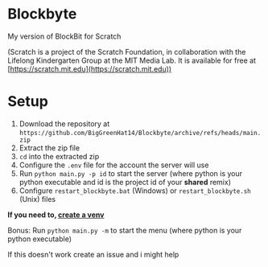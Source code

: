 # Blockbyte
My version of BlockBit for Scratch


(Scratch is a project of the Scratch Foundation, in collaboration with the Lifelong Kindergarten Group at the MIT Media Lab. It is available for free at [https://scratch.mit.edu](https://scratch.mit.edu))

# Setup
1. Download the repository at `https://github.com/BigGreenHat14/Blockbyte/archive/refs/heads/main.zip`
2. Extract the zip file
3. `cd` into the extracted zip
4. Configure the `.env` file for the account the server will use 
5. Run `python main.py -p id` to start the server (where python is your python executable and id is the project id of your **shared** remix)
6. Configure `restart_blockbyte.bat` (Windows) or `restart_blockbyte.sh` (Unix) files

**If you need to, [create a venv](https://www.w3schools.com/python/python_virtualenv.asp)**

Bonus:
Run `python main.py -m` to start the menu (where python is your python executable)

If this doesn't work create an issue and i might help
